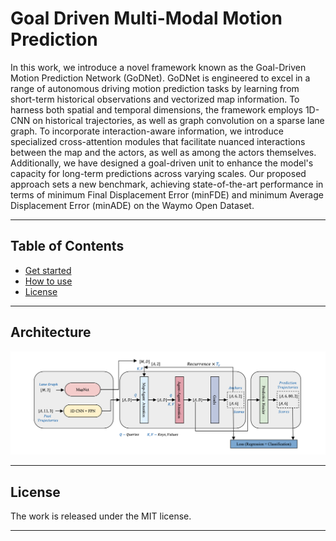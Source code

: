 # Goal Driven Multi-Modal Motion Prediction

In this work, we introduce a novel framework known as the Goal-Driven Motion Prediction Network (GoDNet). GoDNet is engineered to excel in a range of autonomous driving motion prediction tasks by learning from short-term historical observations and vectorized map information. To harness both spatial and temporal dimensions, the framework employs 1D-CNN on historical trajectories, as well as graph convolution on a sparse lane graph. To incorporate interaction-aware information, we introduce specialized cross-attention modules that facilitate nuanced interactions between the map and the actors, as well as among the actors themselves. Additionally, we have designed a goal-driven unit to enhance the model's capacity for long-term predictions across varying scales. Our proposed approach sets a new benchmark, achieving state-of-the-art performance in terms of minimum Final Displacement Error (minFDE) and minimum Average Displacement Error (minADE) on the Waymo Open Dataset.

---

## Table of Contents
* [Get started](https://github.com/LiamTheronC/waymo_motion_prediction#installation)
* [How to use](https://github.com/LiamTheronC/waymo_motion_prediction#usage)
* [License](https://github.com/LiamTheronC/waymo_motion_prediction/blob/main/README.md#license)

---

## Architecture
![Architecture](pictures/Architecture.png)

 
---
 
## License
  
The work is released under the MIT license.
  
---
